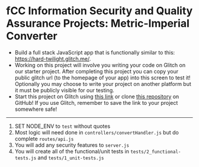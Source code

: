 # fCC Information Security and Quality Assurance Projects: Metric-Imperial Converter
- Build a full stack JavaScript app that is functionally similar to this: https://hard-twilight.glitch.me/.  
- Working on this project will involve you writing your code on Glitch on our starter project. After completing this project you can copy your public glitch url (to the homepage of your app) into this screen to test it! Optionally you may choose to write your project on another platform but it must be publicly visible for our testing.  
- Start this project on Glitch using [this link](https://glitch.com/#!/import/github/freeCodeCamp/boilerplate-project-metricimpconverter/) or clone [this repository](https://github.com/freeCodeCamp/boilerplate-project-metricimpconverter/) on GitHub! If you use Glitch, remember to save the link to your project somewhere safe!

--- 
1) SET NODE_ENV to `test` without quotes
2) Most logic will need done in `controllers/convertHandler.js` but do complete `routes/api.js`
3) You will add any security features to `server.js`
4) You will create all of the functional/unit tests in `tests/2_functional-tests.js` and `tests/1_unit-tests.js`
